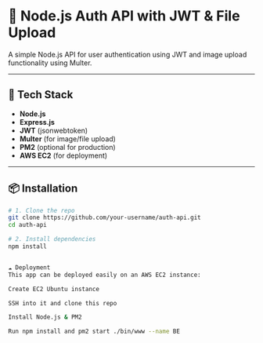 # 🔐 Node.js Auth API with JWT & File Upload

A simple Node.js API for user authentication using JWT and image upload functionality using Multer.

---

## 🧰 Tech Stack

- **Node.js**
- **Express.js**
- **JWT** (jsonwebtoken)
- **Multer** (for image/file upload)
- **PM2** (optional for production)
- **AWS EC2** (for deployment)

---

## 📦 Installation

```bash
# 1. Clone the repo
git clone https://github.com/your-username/auth-api.git
cd auth-api

# 2. Install dependencies
npm install


☁️ Deployment
This app can be deployed easily on an AWS EC2 instance:

Create EC2 Ubuntu instance

SSH into it and clone this repo

Install Node.js & PM2

Run npm install and pm2 start ./bin/www --name BE
